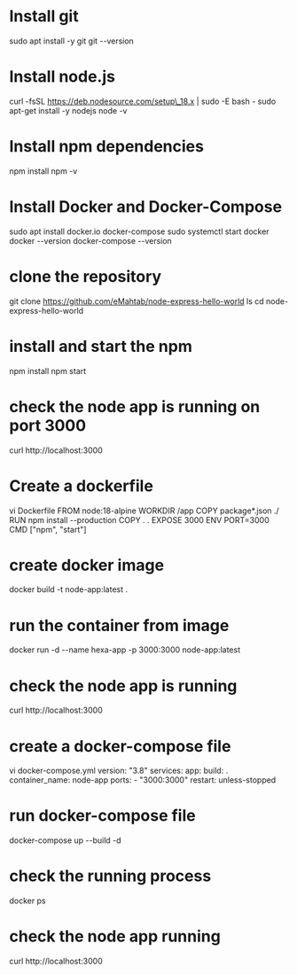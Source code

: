 # Install git
sudo apt install -y git
git --version

# Install node.js
curl -fsSL https://deb.nodesource.com/setup\_18.x | sudo -E bash -
sudo apt-get install -y nodejs
node -v

# Install npm dependencies
npm install
npm -v

# Install Docker and Docker-Compose
sudo apt install docker.io docker-compose
sudo systemctl start docker
docker --version
docker-compose --version

# clone the repository
git clone https://github.com/eMahtab/node-express-hello-world
ls 
cd node-express-hello-world

# install and start the npm
npm install
npm start

# check the node app is running on port 3000
curl http://localhost:3000

# Create a dockerfile 
vi Dockerfile
FROM node:18-alpine
WORKDIR /app
COPY package\*.json ./
RUN npm install --production
COPY . .
EXPOSE 3000
ENV PORT=3000
CMD \["npm", "start"]

# create docker image 
docker build -t node-app:latest .

# run the container from image 
docker run -d --name hexa-app -p 3000:3000 node-app:latest

# check the node app is running 
curl http://localhost:3000

# create a docker-compose file
vi docker-compose.yml
version: "3.8"
services:
app:
   build: .
  container\_name: node-app
   ports:
     - "3000:3000"
restart: unless-stopped

# run docker-compose file
 docker-compose up --build -d

# check the running process
docker ps

# check the node app running
curl http://localhost:3000















